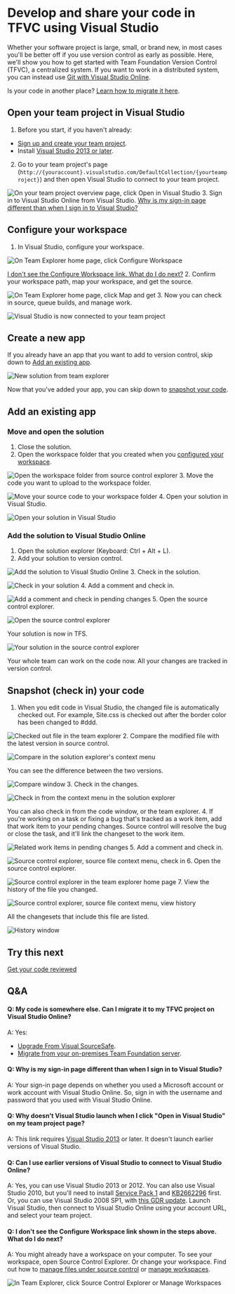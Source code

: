 <properties
	pageTitle="Develop and share your code in TFVC using Visual Studio"
  description="Develop and share your code in TFVC using Visual Studio"
  services="visual-studio-online"
  documentationCenter = ""
  authors="terryaustin"
  manager="terryaustin"
  editor="terryaustin" /> 

# Develop and share your code in TFVC using Visual Studio


Whether your software project is large, small, or brand new, 
in most cases you'll be better off if you use version control 
as early as possible. 
Here, we'll show you how to get started with 
Team Foundation Version Control (TFVC), a centralized system.
If you want to work in a distributed system, 
you can instead use [Git with Visual Studio Online](https://www.visualstudio.com/get-started/code/share-your-code-in-git-vs).



Is your code in another place? [Learn how to migrate it here](https://www.visualstudio.com/get-started/code/share-your-code-in-tfvc-vs#migrate).


## Open your team project in Visual Studio

1. Before you start, if you haven't already:


 - [Sign up and create your team project](https://www.visualstudio.com/get-started/setup/sign-up-for-visual-studio-online).
 - Install [Visual Studio 2013 or later](http://go.microsoft.com/fwlink/?LinkId=309297).
2. Go to your team project's page 
(`http://{youraccount}.visualstudio.com/DefaultCollection/{yourteamproject}`)
and then open Visual Studio to connect to your team project.



![On your team project overview page, click Open in Visual Studio](./media/share-your-code-in-tfvc-vs/GoHomeOpenInVisualStudio.png)
3. Sign in to Visual Studio Online from Visual Studio. 
[Why is my sign-in page different than when I sign in to Visual Studio?](https://www.visualstudio.com/get-started/code/share-your-code-in-tfvc-vs#DifferentSignInPage)





## Configure your workspace

1. In Visual Studio, configure your workspace.



![On Team Explorer home page, click Configure Workspace](./media/share-your-code-in-tfvc-vs/ConfigureWorkspace.png)



[I don't see the Configure Workspace link. What do I do next?](https://www.visualstudio.com/get-started/code/share-your-code-in-tfvc-vs#workspace_exists)
2. Confirm your workspace path, map your workspace, and get the source.



![On Team Explorer home page, click Map and get](./media/share-your-code-in-tfvc-vs/MapAndGet.png)
3. Now you can check in source, queue builds, and manage work.



![Visual Studio is now connected to your team project](./media/share-your-code-in-tfvc-vs/MapWorkspaceSuccess.png)

## Create a new app


If you already have an app that you want to add to version control,
skip down to [Add an existing app](https://www.visualstudio.com/get-started/code/share-your-code-in-tfvc-vs#app_add).



![New solution from team explorer](./media/share-your-code-in-tfvc-vs/team-explorer-new-solution.png)



Now that you've added your app, you can skip down to 
[snapshot your code](https://www.visualstudio.com/get-started/code/share-your-code-in-tfvc-vs#snapshot).






## Add an existing app

### Move and open the solution

1. Close the solution.
2. Open the workspace folder that you created when you [configured your workspace](https://www.visualstudio.com/get-started/code/share-your-code-in-tfvc-vs#workspace).



![Open the workspace folder from source control explorer](./media/share-your-code-in-tfvc-vs/open-workspace-folder-from-source-control-explorer.png)
3. Move the code you want to upload to the workspace folder.



![Move your source code to your workspace folder](./media/share-your-code-in-tfvc-vs/IC689415.jpg)
4. Open your solution in Visual Studio.



![Open your solution in Visual Studio](./media/share-your-code-in-tfvc-vs/open-solution-from-team-explorer-home.png)

### Add the solution to Visual Studio Online

1. Open the solution explorer (Keyboard: Ctrl + Alt + L).
2. Add your solution to version control.



![Add the solution to Visual Studio Online](./media/share-your-code-in-tfvc-vs/IC682953.png)
3. Check in the solution.



![Check in your solution](./media/share-your-code-in-tfvc-vs/IC682954.png)
4. Add a comment and check in.



![Add a comment and check in pending changes](./media/share-your-code-in-tfvc-vs/IC685248.png)
5. Open the source control explorer.



![Open the source control explorer](./media/share-your-code-in-tfvc-vs/IC682140.png)



Your solution is now in TFS.



![Your solution in the source control explorer](./media/share-your-code-in-tfvc-vs/IC689416.png)


Your whole team can work on the code now. All your changes are tracked in version control.






## Snapshot (check in) your code

1. When you edit code in Visual Studio, the changed file is automatically checked out. For example, Site.css is checked out after the border color has been changed to #ddd.



![Checked out file in the team explorer](./media/share-your-code-in-tfvc-vs/IC682155.png)
2. Compare the modified file with the latest version in source control.



![Compare in the solution explorer's context menu](./media/share-your-code-in-tfvc-vs/IC682955.png)



You can see the difference between the two versions.



![Compare window](./media/share-your-code-in-tfvc-vs/IC682157.png)
3. Check in the changes.



![Check in from the context menu in the solution explorer](./media/share-your-code-in-tfvc-vs/IC682956.png)



You can also check in from the code window, or the team explorer.
4. If you're working on a task or fixing a bug that's tracked as a work item, add that work item to your pending changes. Source control will resolve the bug or close the task, and it'll link the changeset to the work item.



![Related work items in pending changes](./media/share-your-code-in-tfvc-vs/IC682159.png)
5. Add a comment and check in.



![Source control explorer, source file context menu, check in](./media/share-your-code-in-tfvc-vs/IC685249.png)
6. Open the source control explorer.



![Source control explorer in the team explorer home page](./media/share-your-code-in-tfvc-vs/IC682161.png)
7. View the history of the file you changed.



![Source control explorer, source file context menu, view history](./media/share-your-code-in-tfvc-vs/IC682957.png)



All the changesets that include this file are listed.



![History window](./media/share-your-code-in-tfvc-vs/IC682163.png)

## Try this next


[Get your code reviewed](https://www.visualstudio.com/get-started/code/get-code-reviewed-vs)


## Q&amp;A

#### Q: My code is somewhere else. Can I migrate it to my TFVC project on Visual Studio Online?


A: Yes:


- [Upgrade From Visual SourceSafe](https://msdn.microsoft.com/library/ms253060).
- [Migrate from your on-premises Team Foundation server](https://www.visualstudio.com/get-started/setup/migrate-team-projects-vs).





#### Q: Why is my sign-in page different than when I sign in to Visual Studio?


A:    Your sign-in page depends on whether you used a Microsoft account or 
work account with Visual Studio Online. So, sign in with the username and 
password that you used with Visual Studio Online.


#### Q:    Why doesn't Visual Studio launch when I click "Open in Visual Studio" on my team project page?


A:    This link requires [Visual Studio 2013](http://go.microsoft.com/fwlink/p/?LinkId=254509) 
or later. It doesn't launch earlier versions of Visual Studio.


#### Q:    Can I use earlier versions of Visual Studio to connect to Visual Studio Online?


A:    Yes, you can use Visual Studio 2013 or 2012. You can also use Visual Studio 2010, 
but you'll need to install [Service Pack 1](https://www.microsoft.com/download/details.aspx?id=23691) 
and [KB2662296](http://support.microsoft.com/kb/2662296) first. Or, you can use Visual 
Studio 2008 SP1, with [this GDR update](http://support.microsoft.com/kb/2673642). 
Launch Visual Studio, then connect to Visual Studio Online using your account URL, 
and select your team project.






#### Q:    I don't see the Configure Workspace link shown in the steps above. What do I do next?


A:    You might already have a workspace on your computer. To see your workspace, open Source 
Control Explorer. Or change your workspace. Find out how to [manage files under 
source control](https://msdn.microsoft.com/library/ms181370.aspx) or 
[manage workspaces](https://msdn.microsoft.com/library/ms181383.aspx).



![In Team Explorer, click Source Control Explorer or Manage Workspaces](./media/share-your-code-in-tfvc-vs/OpenSCE_ManageWorkspaces.png)

